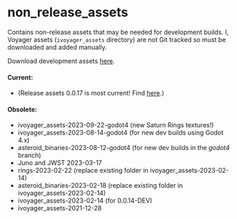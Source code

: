 # non_release_assets
Contains non-release assets that may be needed for development builds. I, Voyager assets (`ivoyager_assets` directory) are not Git tracked so must be downloaded and added manually.

Download development assets [here](https://github.com/ivoyager/non_release_assets/releases).

#### Current:
* (Release assets 0.0.17 is most current! Find [here](https://github.com/ivoyager/ivoyager_core/releases).)

#### Obsolete:
* ivoyager_assets-2023-09-22-godot4 (new Saturn Rings textures!)
* ivoyager_assets-2023-08-14-godot4 (for new dev builds using Godot 4.x)
* asteroid_binaries-2023-08-12-godot4 (for new dev builds in the _godot4_ branch)
* Juno and JWST 2023-03-17
* rings-2023-02-22 (replace existing folder in ivoyager_assets-2023-02-14)
* asteroid_binaries-2023-02-18 (replace existing folder in ivoyager_assets-2023-02-14)
* ivoyager_assets-2023-02-14 (for 0.0.14-DEV)
* ivoyager_assets-2021-12-28

